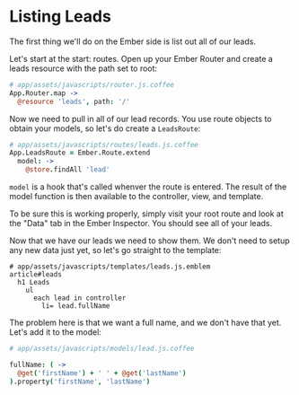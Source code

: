 # Listing Leads

The first thing we'll do on the Ember side is list out all of our leads.

Let's start at the start: routes. Open up your Ember Router and create a leads resource with the path set to root:

```coffee
# app/assets/javascripts/router.js.coffee
App.Router.map ->
  @resource 'leads', path: '/'
```

Now we need to pull in all of our lead records. You use route objects to obtain your models, so let's do create a `LeadsRoute`:

```coffee
# app/assets/javascripts/routes/leads.js.coffee
App.LeadsRoute = Ember.Route.extend
  model: ->
    @store.findAll 'lead'

```

`model` is a hook that's called whenver the route is entered. The result of the model function is then available to the controller, view, and template.

To be sure this is working properly, simply visit your root route and look at the "Data" tab in the Ember Inspector. You should see all of your leads.

Now that we have our leads we need to show them. We don't need to setup any new data just yet, so let's go straight to the template:

```
# app/assets/javascripts/templates/leads.js.emblem
article#leads
  h1 Leads
    ul
      each lead in controller
        li= lead.fullName
```

The problem here is that we want a full name, and we don't have that yet. Let's add it to the model:

```coffee
# app/assets/javascripts/models/lead.js.coffee

fullName: ( -> 
  @get('firstName') + ' ' + @get('lastName')
).property('firstName', 'lastName')

```
